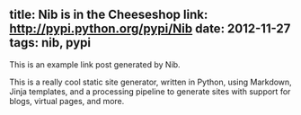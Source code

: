 title: Nib is in the Cheeseshop
link: http://pypi.python.org/pypi/Nib
date: 2012-11-27
tags: nib, pypi
---
This is an example link post generated by Nib.

This is a really cool static site generator, written in Python, using Markdown,
Jinja templates, and a processing pipeline to generate sites with support for
blogs, virtual pages, and more.
